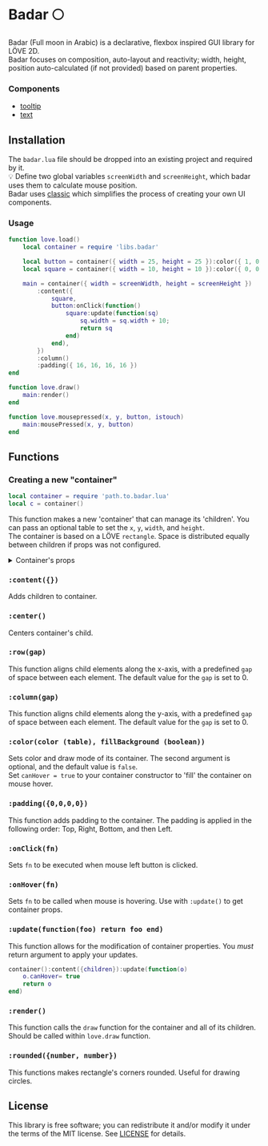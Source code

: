 # Badar 🌕

Badar (Full moon in Arabic) is a declarative, flexbox inspired GUI library for LÖVE 2D.<br>
Badar focuses on composition, auto-layout and reactivity; width, height, position auto-calculated (if not provided) based on parent properties.

### Components

- [tooltip](Components/tooltip.md)
- [text](components/text.lua)

## Installation

The `badar.lua` file should be dropped into an existing project and required by it.<br>
💡 Define two global variables `screenWidth` and `screenHeight`, which badar uses them to calculate mouse position.<br>
Badar uses [classic](https://github.com/rxi/classic) which simplifies the process of creating your own UI components.

### Usage

```lua
function love.load()
    local container = require 'libs.badar'

    local button = container({ width = 25, height = 25 }):color({ 1, 0, 0 })
    local square = container({ width = 10, height = 10 }):color({ 0, 0, 1 }, true)

    main = container({ width = screenWidth, height = screenHeight })
        :content({
            square,
            button:onClick(function()
                square:update(function(sq)
                    sq.width = sq.width + 10;
                    return sq
                end)
            end),
        })
        :column()
        :padding({ 16, 16, 16, 16 })
end

function love.draw()
    main:render()
end

function love.mousepressed(x, y, button, istouch)
    main:mousePressed(x, y, button)
end
```

## Functions

### Creating a new "container"

```lua
local container = require 'path.to.badar.lua'
local c = container()
```

This function makes a new 'container' that can manage its 'children'. You can pass an optional table to set the `x`, `y`, `width`, and `height`. <br>
The container is based on a LÖVE `rectangle`. Space is distributed equally between children if props was not configured.

<details>
  <summary>Container's props</summary>
  
- ``x``,``y``,``width``,``height``
- `autoLayout` (table): a table with x and y keys, used to calculate layout if width and height are not defined.
- `canHover` (boolean): can be used to add hover effect without the logic added.
- `background` (boolean): if true container draw mode is fill.
- `opacity`
</details>

### `:content({})`

Adds children to container.

### `:center()`

Centers container's child.

### `:row(gap)`

This function aligns child elements along the x-axis, with a predefined `gap` of space between each element. The default value for the `gap` is set to 0.

### `:column(gap)`

This function aligns child elements along the y-axis, with a predefined `gap` of space between each element. The default value for the `gap` is set to 0.

### `:color(color (table), fillBackground (boolean))`

Sets color and draw mode of its container. The second argument is optional, and the default value is `false`.<br>
Set `canHover = true` to your container constructor to 'fill' the container on mouse hover.

### `:padding({0,0,0,0})`

This function adds padding to the container. The padding is applied in the following order: Top, Right, Bottom, and then Left.

### `:onClick(fn)`

Sets `fn` to be executed when mouse left button is clicked.

### `:onHover(fn)`

Sets `fn` to be called when mouse is hovering. Use with `:update()` to get container props.

### `:update(function(foo) return foo end)`

This function allows for the modification of container properties. You _must_ return argument to apply your updates.

```lua
container():content({children}):update(function(o)
    o.canHover= true
    return o
end)
```

### `:render()`

This function calls the `draw` function for the container and all of its children.
Should be called within `love.draw` function.

### `:rounded({number, number})`

This functions makes rectangle's corners rounded. Useful for drawing circles.

## License

This library is free software; you can redistribute it and/or modify it under
the terms of the MIT license. See [LICENSE](LICENSE) for details.
